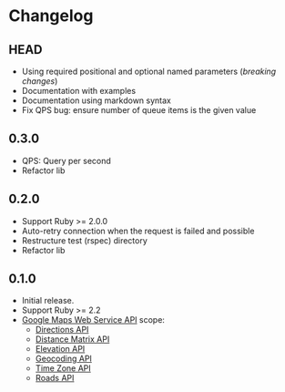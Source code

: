 # Changelog

## HEAD

* Using required positional and optional named parameters (_breaking changes_)
* Documentation with examples
* Documentation using markdown syntax
* Fix QPS bug: ensure number of queue items is the given value

## 0.3.0

* QPS: Query per second
* Refactor lib

## 0.2.0

* Support Ruby >= 2.0.0
* Auto-retry connection when the request is failed and possible
* Restructure test (rspec) directory
* Refactor lib

## 0.1.0

* Initial release.
* Support Ruby >= 2.2
* [Google Maps Web Service API](https://developers.google.com/maps/documentation/webservices/) scope:
    - [Directions API](https://developers.google.com/maps/documentation/directions/)
    - [Distance Matrix API](https://developers.google.com/maps/documentation/distancematrix/)
    - [Elevation API](https://developers.google.com/maps/documentation/elevation/)
    - [Geocoding API](https://developers.google.com/maps/documentation/geocoding/)
    - [Time Zone API](https://developers.google.com/maps/documentation/timezone/)
    - [Roads API](https://developers.google.com/maps/documentation/roads/)